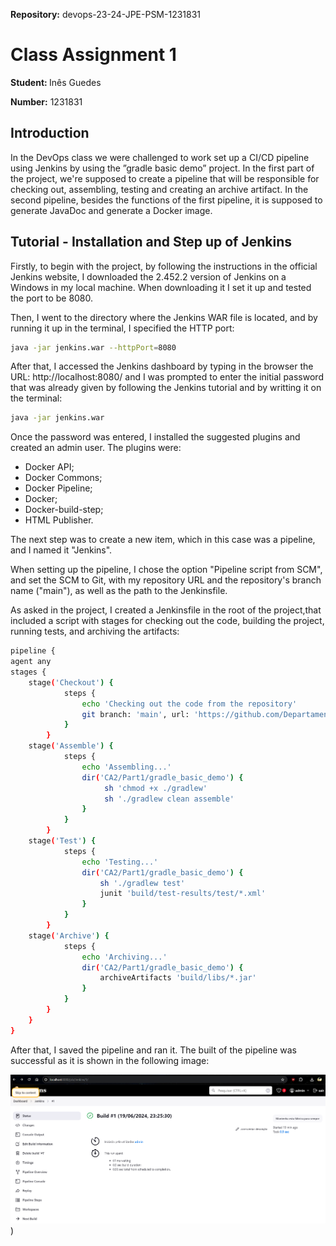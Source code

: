 <strong>Repository:</strong> devops-23-24-JPE-PSM-1231831
 <p></p>

# Class Assignment 1

<p></p>

<strong>Student: </strong>
Inês Guedes
 <p></p>

<strong>Number:</strong>
1231831
<p></p>

<p>
</p>
<p></p>

## Introduction
<p></p>

In the DevOps class we were challenged to work set up a CI/CD pipeline using Jenkins by using the ”gradle basic demo” project.
In the first part of the project, we're supposed to create a pipeline that will be responsible for checking out, assembling, testing and creating an archive artifact. 
In the second pipeline, besides the functions of the first pipeline, it is supposed to generate JavaDoc and generate a Docker image.
<p></p>
<p></p>

## Tutorial - Installation and Step up of Jenkins
<p></p>
Firstly, to begin with the project, by following the instructions in the official Jenkins website, I downloaded the 2.452.2 version of Jenkins 
on a Windows in my local machine. When downloading it I set it up and tested the port to be 8080.
<p></p>
Then, I went to the directory where the Jenkins WAR file is located, and by running it up in the terminal, I specified the HTTP port:
<p></p>

```bash
java -jar jenkins.war --httpPort=8080
```

<p></p>
After that, I accessed the Jenkins dashboard by typing in the browser the URL: http://localhost:8080/ and I was prompted to enter the initial password
that was already given by following the Jenkins tutorial and by writting it on the terminal:
<p></p>

```bash
java -jar jenkins.war
```

<p></p>
Once the password was entered, I installed the suggested plugins and created an admin user. The plugins were: 
<p></p>

* Docker API;
* Docker Commons;
* Docker Pipeline;
* Docker;
* Docker-build-step;
* HTML Publisher.

<p></p>
The next step was to create a new item, which in this case was a pipeline, and I named it "Jenkins".
<p></p>
When setting up the pipeline, I chose the option "Pipeline script from SCM", and set the SCM to Git, with my repository URL and the repository's branch name ("main"), as well as the path to the Jenkinsfile.
<p></p>
As asked in the project, I created a Jenkinsfile in the root of the project,that included a script with stages for checking out the code, building the project, running tests, and archiving the artifacts:
<p></p>

```bash
pipeline {
agent any
stages {
    stage('Checkout') {
            steps {
                echo 'Checking out the code from the repository'
                git branch: 'main', url: 'https://github.com/Departamento-de-Engenharia-Informatica/devops-23-24-JPE-1231831.git'
            }
        }
    stage('Assemble') {
            steps {
                echo 'Assembling...'
                dir('CA2/Part1/gradle_basic_demo') {
                     sh 'chmod +x ./gradlew'
                     sh './gradlew clean assemble'
                }
            }
        }
    stage('Test') {
            steps {
                echo 'Testing...'
                dir('CA2/Part1/gradle_basic_demo') {
                    sh './gradlew test'
                    junit 'build/test-results/test/*.xml'
                }
            }
        }
    stage('Archive') {
            steps {
                echo 'Archiving...'
                dir('CA2/Part1/gradle_basic_demo') {
                    archiveArtifacts 'build/libs/*.jar'
                }
            }
        }
    }
}
```

<p></p>
After that, I saved the pipeline and ran it. The built of the pipeline was successful as it is shown in the following image:

![JenkinsBuild.png](JenkinsBuild.png))
